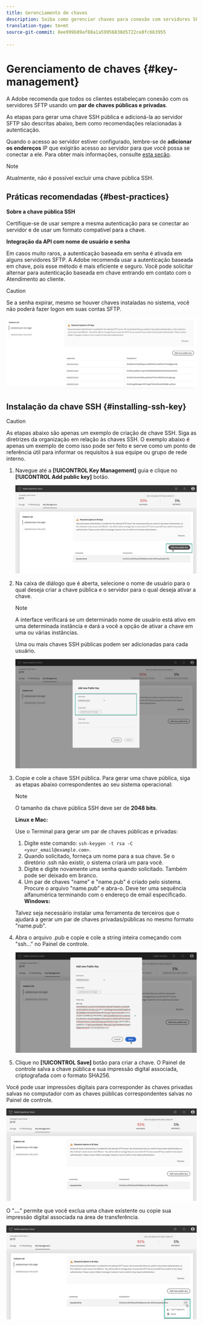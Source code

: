 ```yaml
---
title: Gerenciamento de chaves
description: Saiba como gerenciar chaves para conexão com servidores SFTP
translation-type: tm+mt
source-git-commit: 8ee999b89af88a1a59956838d5722ce8fc6b3955

---
```



# Gerenciamento de chaves {#key-management}

A Adobe recomenda que todos os clientes estabeleçam conexão com os servidores SFTP usando um **par de chaves públicas e privadas**.

As etapas para gerar uma chave SSH pública e adicioná-la ao servidor SFTP são descritas abaixo, bem como recomendações relacionadas à autenticação.

Quando o acesso ao servidor estiver configurado, lembre-se de **adicionar os endereços** IP que exigirão acesso ao servidor para que você possa se conectar a ele. Para obter mais informações, consulte [esta seção](../../instances-settings/using/ip-whitelisting-instance-access.md).

>[!NOTE]
>
>Atualmente, não é possível excluir uma chave pública SSH.

## Práticas recomendadas {#best-practices}

**Sobre a chave pública SSH**

Certifique-se de usar sempre a mesma autenticação para se conectar ao servidor e de usar um formato compatível para a chave.

**Integração da API com nome de usuário e senha**

Em casos muito raros, a autenticação baseada em senha é ativada em alguns servidores SFTP. A Adobe recomenda usar a autenticação baseada em chave, pois esse método é mais eficiente e seguro. Você pode solicitar alternar para autenticação baseada em chave entrando em contato com o Atendimento ao cliente.

>[!CAUTION]
>
>Se a senha expirar, mesmo se houver chaves instaladas no sistema, você não poderá fazer logon em suas contas SFTP.

![](assets/control_panel_passwordexpires.png)

## Instalação da chave SSH {#installing-ssh-key}

>[!CAUTION]
>
>As etapas abaixo são apenas um exemplo de criação de chave SSH. Siga as diretrizes da organização em relação às chaves SSH. O exemplo abaixo é apenas um exemplo de como isso pode ser feito e serve como um ponto de referência útil para informar os requisitos à sua equipe ou grupo de rede interno.

1. Navegue até a **[!UICONTROL Key Management]** guia e clique no **[!UICONTROL Add public key]** botão.

   ![](assets/key0.png)

1. Na caixa de diálogo que é aberta, selecione o nome de usuário para o qual deseja criar a chave pública e o servidor para o qual deseja ativar a chave.

   >[!NOTE]
   >
   >A interface verificará se um determinado nome de usuário está ativo em uma determinada instância e dará a você a opção de ativar a chave em uma ou várias instâncias.
   >
   >Uma ou mais chaves SSH públicas podem ser adicionadas para cada usuário.

   ![](assets/key1.png)

1. Copie e cole a chave SSH pública. Para gerar uma chave pública, siga as etapas abaixo correspondentes ao seu sistema operacional:

   >[!NOTE]
   >
   >O tamanho da chave pública SSH deve ser de **2048 bits**.

   **Linux e Mac:**

   Use o Terminal para gerar um par de chaves públicas e privadas:
   1. Digite este comando: `ssh-keygen -t rsa -C <your_email@example.com>`.
   1. Quando solicitado, forneça um nome para a sua chave. Se o diretório .ssh não existir, o sistema criará um para você.
   1. Digite e digite novamente uma senha quando solicitado. Também pode ser deixado em branco.
   1. Um par de chaves "name" e "name.pub" é criado pelo sistema. Procure o arquivo "name.pub" e abra-o. Deve ter uma sequência alfanumérica terminando com o endereço de email especificado.
   **Windows:**

   Talvez seja necessário instalar uma ferramenta de terceiros que o ajudará a gerar um par de chaves privadas/públicas no mesmo formato "name.pub".

1. Abra o arquivo .pub e copie e cole a string inteira começando com "ssh..." no Painel de controle.

   ![](assets/publickey.png)

1. Clique no **[!UICONTROL Save]** botão para criar a chave. O Painel de controle salva a chave pública e sua impressão digital associada, criptografada com o formato SHA256.

Você pode usar impressões digitais para corresponder às chaves privadas salvas no computador com as chaves públicas correspondentes salvas no Painel de controle.

![](assets/fingerprintNEW2.png)

O "**...**" permite que você exclua uma chave existente ou copie sua impressão digital associada na área de transferência.

![](assets/key_options.png)
